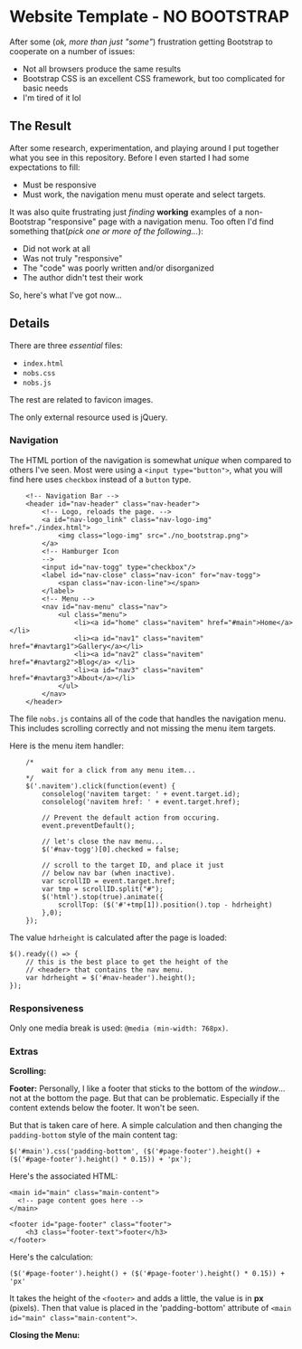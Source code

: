 # Website Template - NO BOOTSTRAP

After some (*ok, more than just "some"*) frustration getting Bootstrap to cooperate on a number of issues:

* Not all browsers produce the same results
* Bootstrap CSS is an excellent CSS framework, but too complicated for basic needs
* I'm tired of it lol

## The Result

After some research, experimentation, and playing around I put together what you see in this repository. Before I even started I had some expectations to fill:

* Must be responsive
* Must work, the navigation menu must operate and select targets.

It was also quite frustrating just *finding* **working** examples of a non-Bootstrap "responsive" page with a navigation menu. Too often I'd find something that(*pick one or more of the following...*):

* Did not work at all
* Was not truly "responsive"
* The "code" was poorly written and/or disorganized
* The author didn't test their work

So, here's what I've got now...

## Details

There are three *essential* files:

* `index.html`
* `nobs.css`
* `nobs.js`

The rest are related to favicon images.

The only external resource used is jQuery.

### Navigation

The HTML portion of the navigation is somewhat *unique* when compared to others I've seen. Most were using a `<input type="button">`, what you will find here uses `checkbox` instead of a `button` type.

```
    <!-- Navigation Bar -->
    <header id="nav-header" class="nav-header">
        <!-- Logo, reloads the page. -->
        <a id="nav-logo_link" class="nav-logo-img" href="./index.html">
            <img class="logo-img" src="./no_bootstrap.png">
        </a>
        <!-- Hamburger Icon 
        -->
        <input id="nav-togg" type="checkbox"/>
        <label id="nav-close" class="nav-icon" for="nav-togg">
            <span class="nav-icon-line"></span>
        </label>
        <!-- Menu -->
        <nav id="nav-menu" class="nav">
            <ul class="menu">
                <li><a id="home" class="navitem" href="#main">Home</a></li>
                <li><a id="nav1" class="navitem" href="#navtarg1">Gallery</a></li>
                <li><a id="nav2" class="navitem" href="#navtarg2">Blog</a> </li>
                <li><a id="nav3" class="navitem" href="#navtarg3">About</a></li>
            </ul>
        </nav>
    </header>
```

The file `nobs.js` contains all of the code that handles the navigation menu. This includes scrolling correctly and not missing the menu item targets.

Here is the menu item handler:

```
    /*
        wait for a click from any menu item... 
    */
    $('.navitem').click(function(event) {
        consolelog('navitem target: ' + event.target.id);
        consolelog('navitem href: ' + event.target.href);

        // Prevent the default action from occuring.
        event.preventDefault();

        // let's close the nav menu...
        $('#nav-togg')[0].checked = false;

        // scroll to the target ID, and place it just 
        // below nav bar (when inactive).
        var scrollID = event.target.href;
        var tmp = scrollID.split("#");
        $('html').stop(true).animate({
            scrollTop: ($('#'+tmp[1]).position().top - hdrheight)
        },0);
    });
```

The value `hdrheight` is calculated after the page is loaded:

```
$().ready(() => {
    // this is the best place to get the height of the 
    // <header> that contains the nav menu.
    var hdrheight = $('#nav-header').height();
});
```

### Responsiveness

Only one media break is used: `@media (min-width: 768px)`. 

### Extras

**Scrolling:**

**Footer:** Personally, I like a footer that sticks to the bottom of the *window*... not at the bottom the page. But that can be problematic. Especially if the content extends below the footer. It won't be seen.

But that is taken care of here. A simple calculation and then changing the `padding-bottom` style of the main content tag:

```
$('#main').css('padding-bottom', ($('#page-footer').height() + ($('#page-footer').height() * 0.15)) + 'px');
```

Here's the associated HTML:

```
<main id="main" class="main-content">
  <!-- page content goes here -->
</main>

<footer id="page-footer" class="footer">
    <h3 class="footer-text">footer</h3>
</footer>
```

Here's the calculation:

```
($('#page-footer').height() + ($('#page-footer').height() * 0.15)) + 'px'
``` 

It takes the height of the `<footer>` and adds a little, the value is in **px** (pixels). Then that value is placed in the 'padding-bottom' attribute of `<main id="main" class="main-content">`.

**Closing the Menu:**




